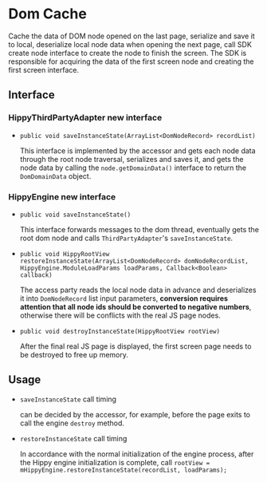 # Dom Cache

Cache the data of DOM node opened on the last page, serialize and save it to local, deserialize local node data when opening the next page, call SDK create node interface to create the node to finish the screen. The SDK is responsible for acquiring the data of the first screen node and creating the first screen interface.

## Interface

### HippyThirdPartyAdapter new interface

+ `public void saveInstanceState(ArrayList<DomNodeRecord> recordList)`

  This interface is implemented by the accessor and gets each node data through the root node traversal, serializes and saves it, and gets the node data by calling the `node.getDomainData()` interface to return the `DomDomainData` object.

### HippyEngine new interface

+ `public void saveInstanceState()`

  This interface forwards messages to the dom thread, eventually gets the root dom node and calls `ThirdPartyAdapter`'s `saveInstanceState`.

+ `public void HippyRootView restoreInstanceState(ArrayList<DomNodeRecord> domNodeRecordList, HippyEngine.ModuleLoadParams loadParams, Callback<Boolean> callback)`

  The access party reads the local node data in advance and deserializes it into `DomNodeRecord` list input parameters, **conversion requires attention that all node ids should be converted to negative numbers**, otherwise there will be conflicts with the real JS page nodes.

+ `public void destroyInstanceState(HippyRootView rootView)`

  After the final real JS page is displayed, the first screen page needs to be destroyed to free up memory.

## Usage

+ `saveInstanceState` call timing

  can be decided by the accessor, for example, before the page exits to call the engine `destroy` method.

+ `restoreInstanceState` call timing

  In accordance with the normal initialization of the engine process, after the Hippy engine initialization is complete, call `rootView = mHippyEngine.restoreInstanceState(recordList, loadParams);`
